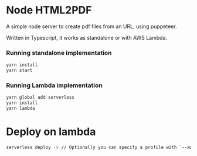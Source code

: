 # Node HTML2PDF

A simple node server to create pdf files from an URL, using puppeteer.

Written in Typescript, it works as standalone or with AWS Lambda.

### Running standalone implementation

```bash
yarn install
yarn start
```

### Running Lambda implementation

```bash
yarn global add serverless
yarn install
yarn lambda
```

# Deploy on lambda

```bash
serverless deploy -v // Optionally you can specify a profile with `--aws-profile profile-name`
```
